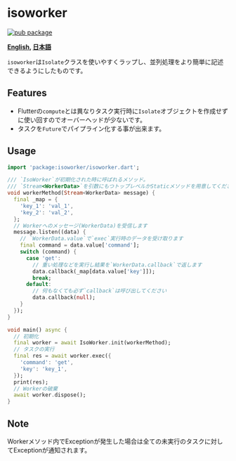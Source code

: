 # isoworker

[![pub package](https://img.shields.io/pub/v/isoworker.svg)](https://pub.dartlang.org/packages/isoworker)

**[English](https://github.com/zuvola/isoworker/blob/master/README.md), [日本語](https://github.com/zuvola/isoworker/blob/master/README_jp.md)**

`isoworker`は`Isolate`クラスを使いやすくラップし、並列処理をより簡単に記述できるようにしたものです。  


## Features

- Flutterの`compute`とは異なりタスク実行時に`Isolate`オブジェクトを作成せずに使い回すのでオーバーヘッドが少ないです。
- タスクを`Future`でパイプライン化する事が出来ます。


## Usage

```dart
import 'package:isoworker/isoworker.dart';

/// `IsoWorker`が初期化された時に呼ばれるメソッド。
/// `Stream<WorkerData>`を引数にもつトップレベルかStaticメソッドを用意してください。
void workerMethod(Stream<WorkerData> message) {
  final _map = {
    'key_1': 'val_1',
    'key_2': 'val_2',
  };
  // Workerへのメッセージ(WorkerData)を受信します
  message.listen((data) {
    // `WorkerData.value`で`exec`実行時のデータを受け取ります
    final command = data.value['command'];
    switch (command) {
      case 'get':
        // 重い処理などを実行し結果を`WorkerData.callback`で返します
        data.callback(_map[data.value['key']]);
        break;
      default:
        // 何もなくても必ず`callback`は呼び出してください
        data.callback(null);
    }
  });
}

void main() async {
  // 初期化
  final worker = await IsoWorker.init(workerMethod);
  // タスクの実行
  final res = await worker.exec({
    'command': 'get',
    'key': 'key_1',
  });
  print(res);
  // Workerの破棄
  await worker.dispose();
}
```

## Note

Workerメソッド内でExceptionが発生した場合は全ての未実行のタスクに対してExceptionが通知されます。
